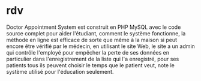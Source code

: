 # rdv
Doctor Appointment System est construit en PHP MySQL avec le code source complet pour aider l'étudiant, comment le système fonctionne, la méthode en ligne est efficace de sorte que même à la maison si peut encore être vérifié par le médecin, en utilisant le site Web, le site a un admin qui contrôle l'employé pour empêcher la perte de ses données en particulier dans l'enregistrement de la liste qui l'a enregistré, pour ses patients tous ils peuvent choisir le temps que le patient veut, note le système utilisé pour l'éducation seulement.
